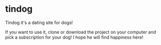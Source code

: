 # tindog

Tindog it's a dating site for dogs!

If you want to use it, clone or download the project on your computer and pick a subscription for your dog!
I hope he will find happiness here!
